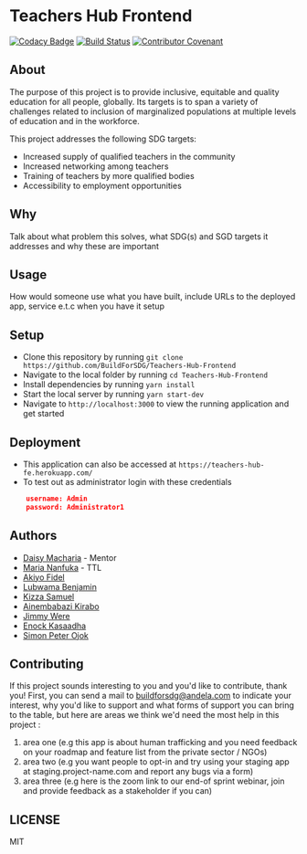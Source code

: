 # Teachers Hub Frontend

[![Codacy Badge](https://api.codacy.com/project/badge/Grade/dc30af0b99f44231957a02ea3498633b)](https://app.codacy.com/gh/BuildForSDG/Team-273-Frontend?utm_source=github.com&utm_medium=referral&utm_content=BuildForSDG/Team-273-Frontend&utm_campaign=Badge_Grade_Settings)
[![Build Status](https://travis-ci.org/BuildForSDG/Teachers-Hub-Frontend.svg?branch=develop)](https://travis-ci.org/BuildForSDG/Teachers-Hub-Frontend)
[![Contributor Covenant](https://img.shields.io/badge/Contributor%20Covenant-v2.0%20adopted-ff69b4.svg)](code_of_conduct.md)

## About

The purpose of this project is to provide inclusive, equitable and quality education for all people, globally. Its targets is to span a variety of challenges related to inclusion of marginalized populations at multiple levels of education and in the workforce.

This project addresses the following SDG targets:

- Increased supply of qualified teachers in the community
- Increased networking among teachers
- Training of teachers by more qualified bodies
- Accessibility to employment opportunities

## Why

Talk about what problem this solves, what SDG(s) and SGD targets it addresses and why these are important

## Usage

How would someone use what you have built, include URLs to the deployed app, service e.t.c when you have it setup

## Setup

- Clone this repository by running `git clone https://github.com/BuildForSDG/Teachers-Hub-Frontend`
- Navigate to the local folder by running `cd Teachers-Hub-Frontend`
- Install dependencies by running `yarn install`
- Start the local server by running `yarn start-dev`
- Navigate to `http://localhost:3000` to view the running application and get started

## Deployment

- This application can also be accessed at `https://teachers-hub-fe.herokuapp.com/`
- To test out as administrator login with these credentials

```json
    username: Admin
    password: Administrator1
```

## Authors

- [Daisy Macharia](https://github.com/daisymacharia) - Mentor
- [Maria Nanfuka](https://github.com/mariamiah) - TTL
- [Akiyo Fidel](https://github.com/drfidel)
- [Lubwama Benjamin](https://github.com/lubwamabenja)
- [Kizza Samuel](https://github.com/skizza8)
- [Ainembabazi Kirabo](https://github.com/AineKiraboMbabazi)
- [Jimmy Were](https://github.com/jwere)
- [Enock Kasaadha](https://github.com/e-Kaxada)
- [Simon Peter Ojok](https://github.com/simonojok19)

## Contributing

If this project sounds interesting to you and you'd like to contribute, thank you!
First, you can send a mail to buildforsdg@andela.com to indicate your interest, why you'd like to support and what forms of support you can bring to the table, but here are areas we think we'd need the most help in this project :

1.  area one (e.g this app is about human trafficking and you need feedback on your roadmap and feature list from the private sector / NGOs)
2.  area two (e.g you want people to opt-in and try using your staging app at staging.project-name.com and report any bugs via a form)
3.  area three (e.g here is the zoom link to our end-of sprint webinar, join and provide feedback as a stakeholder if you can)

## LICENSE

MIT
